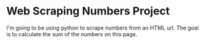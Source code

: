 # Web Scraping Numbers Project

I'm going to be using python to scrape numbers from an HTML url. The goal is to calculate the sum of the numbers on this page.

